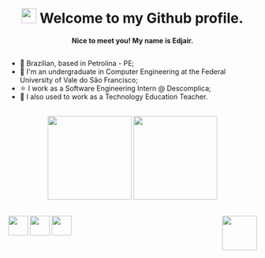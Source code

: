 # <div align="center"><img src="https://raw.githubusercontent.com/gist/theAdityaNVS/f5b585d1082da2dffffea32434f37956/raw/7f9552d0a179b4f84059259fa878199e369b069c/GitHub-logo.gif" width="30px"> Welcome to my Github profile.</div>
#### <div align="center"> Nice to meet you! My name is Edjair. </div>

## 
- 🏡 Brazilian, based in Petrolina - PE;
- 📕 I'm an undergraduate in Computer Engineering at the Federal University of Vale do São Francisco; 
- ⚛️ I work as a Software Engineering Intern @ Descomplica;
- 🤖 I also used to work as a Technology Education Teacher. 
<br>
<div align="center">
    <img height="170em" src="https://github-readme-stats.vercel.app/api?username=edjairaguiar&show_icons=true&theme=highcontrast&include_all_commits=true&count_private=true" />
    <img height="170em" src="https://github-readme-stats.vercel.app/api/top-langs/?username=edjairaguiar&layout=compact&langs_count=6&theme=highcontrast" />
</div>

##

<div style="display: inline_block">
   <a href="mailto:aguiaredjair@gmail.com" target="_blank"><img alight="left" height="40px" src = "https://icon-library.com/images/gmail-circle-icon/gmail-circle-icon-5.jpg" /></a>
  <a href="https://linkedin.com/in/edjairaguiar/" target="_blank"><img alight="left" height="40px" src = "https://cdn4.iconfinder.com/data/icons/social-messaging-ui-color-shapes-2-free/128/social-linkedin-circle-512.png" /></a>
   <a href="https://lattes.cnpq.br/2662537000756067/" target="_blank"><img alight="left" height="40px" src = "https://lh3.googleusercontent.com/proxy/7arKAVUfaq3TACfTtKulz5cS8iNeWj-1pXSekCxY8dRvXtWBRyqYPfezYDghvFvTmah63pxGR9fkBc2KwpbAwqIcgVI6iy9e38gN9BuZv7xeN5WiMGt0Unc7m1-rvgOiJ60gYXq7Ftgo" /></a>
  <img align="right" height="70px" src = "https://64.media.tumblr.com/1e3be401614270e4cbe7e4830c22aed9/482c5ff5dceffcb4-fd/s2048x3072/8c8bbafc284b24eabf2e95099a89898ca7ebdd66.gif" /> 
</div>
